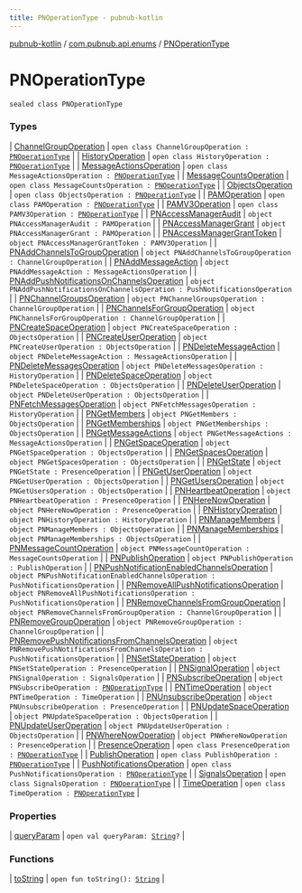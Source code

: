 ```yaml
---
title: PNOperationType - pubnub-kotlin
---
```


[pubnub-kotlin](../../index.html) / [com.pubnub.api.enums](../index.html) / [PNOperationType](./index.html)

# PNOperationType

`sealed class PNOperationType`

### Types

| [ChannelGroupOperation](-channel-group-operation/index.html) | `open class ChannelGroupOperation : `[`PNOperationType`](./index.html) |
| [HistoryOperation](-history-operation/index.html) | `open class HistoryOperation : `[`PNOperationType`](./index.html) |
| [MessageActionsOperation](-message-actions-operation/index.html) | `open class MessageActionsOperation : `[`PNOperationType`](./index.html) |
| [MessageCountsOperation](-message-counts-operation/index.html) | `open class MessageCountsOperation : `[`PNOperationType`](./index.html) |
| [ObjectsOperation](-objects-operation/index.html) | `open class ObjectsOperation : `[`PNOperationType`](./index.html) |
| [PAMOperation](-p-a-m-operation/index.html) | `open class PAMOperation : `[`PNOperationType`](./index.html) |
| [PAMV3Operation](-p-a-m-v3-operation/index.html) | `open class PAMV3Operation : `[`PNOperationType`](./index.html) |
| [PNAccessManagerAudit](-p-n-access-manager-audit.html) | `object PNAccessManagerAudit : PAMOperation` |
| [PNAccessManagerGrant](-p-n-access-manager-grant.html) | `object PNAccessManagerGrant : PAMOperation` |
| [PNAccessManagerGrantToken](-p-n-access-manager-grant-token.html) | `object PNAccessManagerGrantToken : PAMV3Operation` |
| [PNAddChannelsToGroupOperation](-p-n-add-channels-to-group-operation.html) | `object PNAddChannelsToGroupOperation : ChannelGroupOperation` |
| [PNAddMessageAction](-p-n-add-message-action.html) | `object PNAddMessageAction : MessageActionsOperation` |
| [PNAddPushNotificationsOnChannelsOperation](-p-n-add-push-notifications-on-channels-operation.html) | `object PNAddPushNotificationsOnChannelsOperation : PushNotificationsOperation` |
| [PNChannelGroupsOperation](-p-n-channel-groups-operation.html) | `object PNChannelGroupsOperation : ChannelGroupOperation` |
| [PNChannelsForGroupOperation](-p-n-channels-for-group-operation.html) | `object PNChannelsForGroupOperation : ChannelGroupOperation` |
| [PNCreateSpaceOperation](-p-n-create-space-operation.html) | `object PNCreateSpaceOperation : ObjectsOperation` |
| [PNCreateUserOperation](-p-n-create-user-operation.html) | `object PNCreateUserOperation : ObjectsOperation` |
| [PNDeleteMessageAction](-p-n-delete-message-action.html) | `object PNDeleteMessageAction : MessageActionsOperation` |
| [PNDeleteMessagesOperation](-p-n-delete-messages-operation.html) | `object PNDeleteMessagesOperation : HistoryOperation` |
| [PNDeleteSpaceOperation](-p-n-delete-space-operation.html) | `object PNDeleteSpaceOperation : ObjectsOperation` |
| [PNDeleteUserOperation](-p-n-delete-user-operation.html) | `object PNDeleteUserOperation : ObjectsOperation` |
| [PNFetchMessagesOperation](-p-n-fetch-messages-operation.html) | `object PNFetchMessagesOperation : HistoryOperation` |
| [PNGetMembers](-p-n-get-members.html) | `object PNGetMembers : ObjectsOperation` |
| [PNGetMemberships](-p-n-get-memberships.html) | `object PNGetMemberships : ObjectsOperation` |
| [PNGetMessageActions](-p-n-get-message-actions.html) | `object PNGetMessageActions : MessageActionsOperation` |
| [PNGetSpaceOperation](-p-n-get-space-operation.html) | `object PNGetSpaceOperation : ObjectsOperation` |
| [PNGetSpacesOperation](-p-n-get-spaces-operation.html) | `object PNGetSpacesOperation : ObjectsOperation` |
| [PNGetState](-p-n-get-state.html) | `object PNGetState : PresenceOperation` |
| [PNGetUserOperation](-p-n-get-user-operation.html) | `object PNGetUserOperation : ObjectsOperation` |
| [PNGetUsersOperation](-p-n-get-users-operation.html) | `object PNGetUsersOperation : ObjectsOperation` |
| [PNHeartbeatOperation](-p-n-heartbeat-operation.html) | `object PNHeartbeatOperation : PresenceOperation` |
| [PNHereNowOperation](-p-n-here-now-operation.html) | `object PNHereNowOperation : PresenceOperation` |
| [PNHistoryOperation](-p-n-history-operation.html) | `object PNHistoryOperation : HistoryOperation` |
| [PNManageMembers](-p-n-manage-members.html) | `object PNManageMembers : ObjectsOperation` |
| [PNManageMemberships](-p-n-manage-memberships.html) | `object PNManageMemberships : ObjectsOperation` |
| [PNMessageCountOperation](-p-n-message-count-operation.html) | `object PNMessageCountOperation : MessageCountsOperation` |
| [PNPublishOperation](-p-n-publish-operation.html) | `object PNPublishOperation : PublishOperation` |
| [PNPushNotificationEnabledChannelsOperation](-p-n-push-notification-enabled-channels-operation.html) | `object PNPushNotificationEnabledChannelsOperation : PushNotificationsOperation` |
| [PNRemoveAllPushNotificationsOperation](-p-n-remove-all-push-notifications-operation.html) | `object PNRemoveAllPushNotificationsOperation : PushNotificationsOperation` |
| [PNRemoveChannelsFromGroupOperation](-p-n-remove-channels-from-group-operation.html) | `object PNRemoveChannelsFromGroupOperation : ChannelGroupOperation` |
| [PNRemoveGroupOperation](-p-n-remove-group-operation.html) | `object PNRemoveGroupOperation : ChannelGroupOperation` |
| [PNRemovePushNotificationsFromChannelsOperation](-p-n-remove-push-notifications-from-channels-operation.html) | `object PNRemovePushNotificationsFromChannelsOperation : PushNotificationsOperation` |
| [PNSetStateOperation](-p-n-set-state-operation.html) | `object PNSetStateOperation : PresenceOperation` |
| [PNSignalOperation](-p-n-signal-operation.html) | `object PNSignalOperation : SignalsOperation` |
| [PNSubscribeOperation](-p-n-subscribe-operation.html) | `object PNSubscribeOperation : `[`PNOperationType`](./index.html) |
| [PNTimeOperation](-p-n-time-operation.html) | `object PNTimeOperation : TimeOperation` |
| [PNUnsubscribeOperation](-p-n-unsubscribe-operation.html) | `object PNUnsubscribeOperation : PresenceOperation` |
| [PNUpdateSpaceOperation](-p-n-update-space-operation.html) | `object PNUpdateSpaceOperation : ObjectsOperation` |
| [PNUpdateUserOperation](-p-n-update-user-operation.html) | `object PNUpdateUserOperation : ObjectsOperation` |
| [PNWhereNowOperation](-p-n-where-now-operation.html) | `object PNWhereNowOperation : PresenceOperation` |
| [PresenceOperation](-presence-operation/index.html) | `open class PresenceOperation : `[`PNOperationType`](./index.html) |
| [PublishOperation](-publish-operation/index.html) | `open class PublishOperation : `[`PNOperationType`](./index.html) |
| [PushNotificationsOperation](-push-notifications-operation/index.html) | `open class PushNotificationsOperation : `[`PNOperationType`](./index.html) |
| [SignalsOperation](-signals-operation/index.html) | `open class SignalsOperation : `[`PNOperationType`](./index.html) |
| [TimeOperation](-time-operation/index.html) | `open class TimeOperation : `[`PNOperationType`](./index.html) |

### Properties

| [queryParam](query-param.html) | `open val queryParam: `[`String`](https://kotlinlang.org/api/latest/jvm/stdlib/kotlin/-string/index.html)`?` |

### Functions

| [toString](to-string.html) | `open fun toString(): `[`String`](https://kotlinlang.org/api/latest/jvm/stdlib/kotlin/-string/index.html) |

